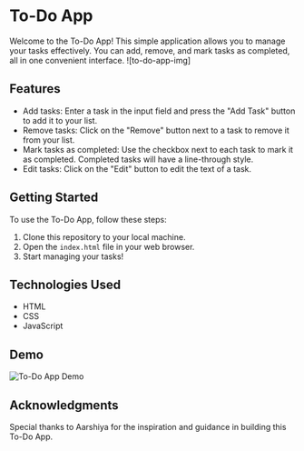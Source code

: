 # To-Do App

Welcome to the To-Do App! This simple application allows you to manage your tasks effectively. You can add, remove, and mark tasks as completed, all in one convenient interface.
![to-do-app-img]

## Features

- Add tasks: Enter a task in the input field and press the "Add Task" button to add it to your list.
- Remove tasks: Click on the "Remove" button next to a task to remove it from your list.
- Mark tasks as completed: Use the checkbox next to each task to mark it as completed. Completed tasks will have a line-through style.
- Edit tasks: Click on the "Edit" button to edit the text of a task.

## Getting Started

To use the To-Do App, follow these steps:

1. Clone this repository to your local machine.
2. Open the `index.html` file in your web browser.
3. Start managing your tasks!

## Technologies Used

- HTML
- CSS
- JavaScript

## Demo

![To-Do App Demo](todo-demo.gif)


## Acknowledgments

Special thanks to Aarshiya for the inspiration and guidance in building this To-Do App.
